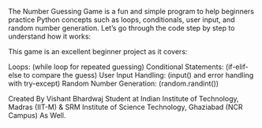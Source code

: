 The Number Guessing Game is a fun and simple program to help beginners practice Python concepts such as loops, conditionals, user input, and random number generation. 
Let’s go through the code step by step to understand how it works:

This game is an excellent beginner project as it covers:

Loops: (while loop for repeated guessing)
Conditional Statements: (if-elif-else to compare the guess)
User Input Handling: (input() and error handling with try-except)
Random Number Generation: (random.randint())

Created By 
Vishant Bhardwaj
Student at Indian Institute of Technology, Madras (IIT-M) &
SRM Institute of Science Technology, Ghaziabad (NCR Campus) As Well.
